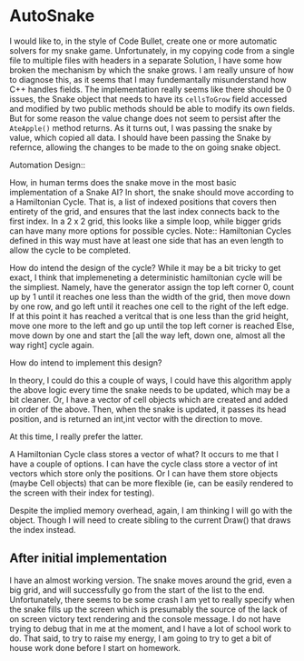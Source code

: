 # AutoSnake

I would like to, in the style of Code Bullet, create one or more automatic solvers for my snake game.
Unfortunately, in my copying code from a single file to multiple files with headers in a separate Solution, I have some how broken the mechanism by which the snake grows. I am really unsure of how to diagnose this, as it seems that I may fundemantally misunderstand how C++ handles fields.
The implementation really seems like there should be 0 issues, the Snake object that needs to have its `cellsToGrow` field accessed and modified by two public methods should be able to modify its own fields. But for some reason the value change does not seem to persist after the `AteApple()` method returns.
As it turns out, I was passing the snake by value, which copied all data. I should have been passing the Snake by refernce, allowing the changes to be made to the on going snake object.

Automation Design::

How, in human terms does the snake move in the most basic implementation of a Snake AI?
In short, the snake should move according to a Hamiltonian Cycle. That is, a list of indexed positions that covers then entirety of the grid, and ensures that the last index connects back to the first index. In a 2 x 2 grid, this looks like a simple loop, while bigger grids can have many more options for possible cycles. Note:: Hamiltonian Cycles defined in this way must have at least one side that has an even length to allow the cycle to be completed.

How do intend the design of the cycle?
While it may be a bit tricky to get exact, I think that implemeneting a deterministic hamiltonian cycle will be the simpliest. Namely, have the generator assign the top left corner 0, count up by 1 until it reaches one less than the width of the grid, then move down by one row, and go left until it reaches one cell to the right of the left edge. 
    If at this point it has reached a veritcal that is one less than the grid height, move one more to the left and go up until the top left corner is reached
    Else, move down by one and start the [all the way left, down one, almost all the way right] cycle again.

How do intend to implement this design?

In theory, I could do this a couple of ways, I could have this algorithm apply the above logic every time the snake needs to be updated, which may be a bit cleaner.
Or, I have a vector of cell objects which are created and added in order of the above. Then, when the snake is updated, it passes its head position, and is returned an int,int vector with the direction to move.

At this time, I really prefer the latter.

A Hamiltonian Cycle class stores a vector of what? It occurs to me that I have a couple of options. I can have the cycle class store a vector of int vectors which store only the positions. Or I can have them store objects (maybe Cell objects) that can be more flexible (ie, can be easily rendered to the screen with their index for testing).

Despite the implied memory overhead, again, I am thinking I will go with the object. Though I will need to create sibling to the current Draw() that draws the index instead.

## After initial implementation

I have an almost working version. The snake moves around the grid, even a big grid, and will successfully go from the start of the list to the end. Unfortunately, there seems to be some crash I am yet to really specify when the snake fills up the screen which is presumably the source of the lack of on screen victory text rendering and the console message. I do not have trying to debug that in me at the moment, and I have a lot of school work to do. That said, to try to raise my energy, I am going to try to get a bit of house work done before I start on homework. 